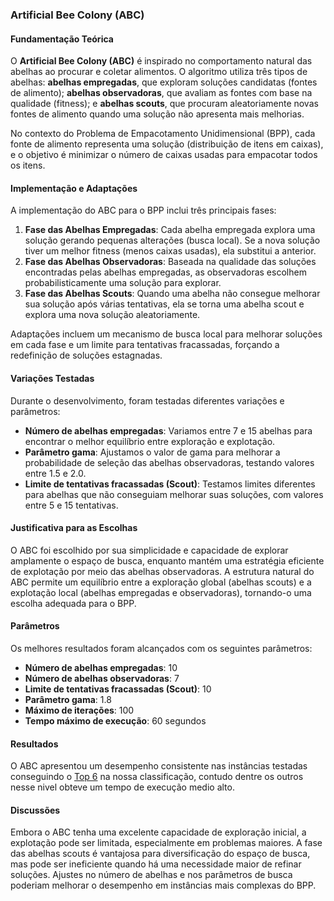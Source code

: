 ### **Artificial Bee Colony (ABC)**

#### **Fundamentação Teórica**
O **Artificial Bee Colony (ABC)** é inspirado no comportamento natural das abelhas ao procurar e coletar alimentos. O algoritmo utiliza três tipos de abelhas: **abelhas empregadas**, que exploram soluções candidatas (fontes de alimento); **abelhas observadoras**, que avaliam as fontes com base na qualidade (fitness); e **abelhas scouts**, que procuram aleatoriamente novas fontes de alimento quando uma solução não apresenta mais melhorias.

No contexto do Problema de Empacotamento Unidimensional (BPP), cada fonte de alimento representa uma solução (distribuição de itens em caixas), e o objetivo é minimizar o número de caixas usadas para empacotar todos os itens.

#### **Implementação e Adaptações**
A implementação do ABC para o BPP inclui três principais fases:
1. **Fase das Abelhas Empregadas**: Cada abelha empregada explora uma solução gerando pequenas alterações (busca local). Se a nova solução tiver um melhor fitness (menos caixas usadas), ela substitui a anterior.
2. **Fase das Abelhas Observadoras**: Baseada na qualidade das soluções encontradas pelas abelhas empregadas, as observadoras escolhem probabilisticamente uma solução para explorar.
3. **Fase das Abelhas Scouts**: Quando uma abelha não consegue melhorar sua solução após várias tentativas, ela se torna uma abelha scout e explora uma nova solução aleatoriamente.

Adaptações incluem um mecanismo de busca local para melhorar soluções em cada fase e um limite para tentativas fracassadas, forçando a redefinição de soluções estagnadas.

#### **Variações Testadas**
Durante o desenvolvimento, foram testadas diferentes variações e parâmetros:
- **Número de abelhas empregadas**: Variamos entre 7 e 15 abelhas para encontrar o melhor equilíbrio entre exploração e explotação.
- **Parâmetro gama**: Ajustamos o valor de gama para melhorar a probabilidade de seleção das abelhas observadoras, testando valores entre 1.5 e 2.0.
- **Limite de tentativas fracassadas (Scout)**: Testamos limites diferentes para abelhas que não conseguiam melhorar suas soluções, com valores entre 5 e 15 tentativas.

#### **Justificativa para as Escolhas**
O ABC foi escolhido por sua simplicidade e capacidade de explorar amplamente o espaço de busca, enquanto mantém uma estratégia eficiente de explotação por meio das abelhas observadoras. A estrutura natural do ABC permite um equilíbrio entre a exploração global (abelhas scouts) e a explotação local (abelhas empregadas e observadoras), tornando-o uma escolha adequada para o BPP.

#### **Parâmetros**
Os melhores resultados foram alcançados com os seguintes parâmetros:
- **Número de abelhas empregadas**: 10
- **Número de abelhas observadoras**: 7
- **Limite de tentativas fracassadas (Scout)**: 10
- **Parâmetro gama**: 1.8
- **Máximo de iterações**: 100
- **Tempo máximo de execução**: 60 segundos

#### **Resultados**
O ABC apresentou um desempenho consistente nas instâncias testadas conseguindo o [Top 6](https://github.com/SU4NE/II-desafio-em-otimizacao-com-metaheuristica/tree/main/docs/Graphics/Top6) na nossa classificação, contudo dentre os outros nesse nivel obteve um tempo de execução medio alto.

#### **Discussões**
Embora o ABC tenha uma excelente capacidade de exploração inicial, a explotação pode ser limitada, especialmente em problemas maiores. A fase das abelhas scouts é vantajosa para diversificação do espaço de busca, mas pode ser ineficiente quando há uma necessidade maior de refinar soluções. Ajustes no número de abelhas e nos parâmetros de busca poderiam melhorar o desempenho em instâncias mais complexas do BPP.
